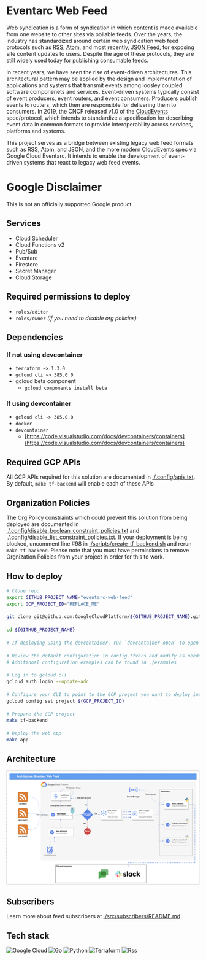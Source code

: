 


# Eventarc Web Feed
Web syndication is a form of syndication in which content is made available from one website to other sites via pollable feeds. Over the years, the industry has standardized around certain web syndication web feed protocols such as [RSS](https://en.wikipedia.org/wiki/RSS), [Atom](https://en.wikipedia.org/wiki/Atom_(web_standard)), and most recently, [JSON Feed](https://en.wikipedia.org/wiki/JSON_Feed), for exposing site content updates to users. Despite the age of these protocols, they are still widely used today for publishing consumable feeds. 
  
In recent years, we have seen the rise of event-driven architectures. This architectural pattern may be applied by the design and implementation of applications and systems that transmit events among loosley coupled software componenets and services. Event-driven systems typically consist of event producers, event routers, and event consumers. Producers publish events to routers, which then are responsible for delivering them to consumers. In 2019, the CNCF released v1.0 of the [CloudEvents](https://github.com/cloudevents/spec) spec/protocol, which intends to standardize a specification for describing event data in common formats to provide interoperability across services, platforms and systems. 
  
This project serves as a bridge between existing legacy web feed formats such as RSS, Atom, and JSON, and the more modern CloudEvents spec via Google Cloud Eventarc. It intends to enable the development of event-driven systems that react to legacy web feed events.
  
# Google Disclaimer
This is not an officially supported Google product

## Services
- Cloud Scheduler
- Cloud Functions v2
- Pub/Sub
- Eventarc
- Firestore
- Secret Manager
- Cloud Storage

## Required permissions to deploy
- `roles/editor`
- `roles/owner` _(if you need to disable org policies)_

## Dependencies
### If not using devcontainer
- `terraform ~> 1.3.0`
- `gcloud cli ~> 385.0.0`
- gcloud beta component
    - `gcloud components install beta`  

### If using devcontainer
- `gcloud cli ~> 385.0.0`
- `docker`
- `devcontainer`
  - [https://code.visualstudio.com/docs/devcontainers/containers](https://code.visualstudio.com/docs/devcontainers/containers)
  
## Required GCP APIs
All GCP APIs required for this solution are documented in [./.config/apis.txt](./.config/apis.txt). By default, `make tf-backend` will enable each of these APIs
   

## Organization Policies
The Org Policy constraints which could prevent this solution from being deployed are documented in [./.config/disable_boolean_constraint_policies.txt](./.config/disable_boolean_constraint_policies.txt) and [./.config/disable_list_constraint_policies.txt](./.config/disable_list_constraint_policies.txt). If your deployment is being blocked, uncomment line #98 in [./scripts/create_tf_backend.sh](./scripts/create_tf_backend.sh) and rerun `make tf-backend`. Please note that you must have permissions to remove Orgnization Policies from your project in order for this to work.
  
## How to deploy
```bash
# Clone repo 
export GITHUB_PROJECT_NAME="eventarc-web-feed"
export GCP_PROJECT_ID="REPLACE_ME"

git clone git@github.com:GoogleCloudPlatform/${GITHUB_PROJECT_NAME}.git

cd ${GITHUB_PROJECT_NAME}

# If deploying using the devcontainer, run `devcontainer open` to open a new VS Code workspace inside the devcontainer

# Review the default configuration in config.tfvars and modify as needed (please review the README in terraform/ to see input options)
# Additinoal configuration examples can be found in ./examples

# Log in to gcloud cli 
gcloud auth login --update-adc

# Configure your CLI to point to the GCP project you want to deploy into
gcloud config set project ${GCP_PROJECT_ID}

# Prepare the GCP project
make tf-backend

# Deploy the web App
make app
```

## Architecture
![Architecture](assets/eventarc_web_feed.drawio-0.png "Architecture")

## Subscribers
Learn more about feed subscribers at [./src/subscribers/README.md](./src/subscribers/README.md) 
  
## Tech stack
![Google Cloud](https://img.shields.io/badge/GoogleCloud-%234285F4.svg?style=for-the-badge&logo=google-cloud&logoColor=white)
![Go](https://img.shields.io/badge/go-%2300ADD8.svg?style=for-the-badge&logo=go&logoColor=white)
![Python](https://img.shields.io/badge/python-3670A0?style=for-the-badge&logo=python&logoColor=ffdd54)
![Terraform](https://img.shields.io/badge/terraform-%235835CC.svg?style=for-the-badge&logo=terraform&logoColor=white)
![Rss](https://img.shields.io/badge/rss-F88900?style=for-the-badge&logo=rss&logoColor=white)
